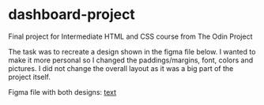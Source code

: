 # dashboard-project
Final project for Intermediate HTML and CSS course from The Odin Project

The task was to recreate a design shown in the figma file below.
I wanted to make it more personal so I changed the paddings/margins, font, colors and pictures.
I did not change the overall layout as it was a big part of the project itself.

Figma file with both designs:
[text](https://tinyurl.com/yjzmdccx)